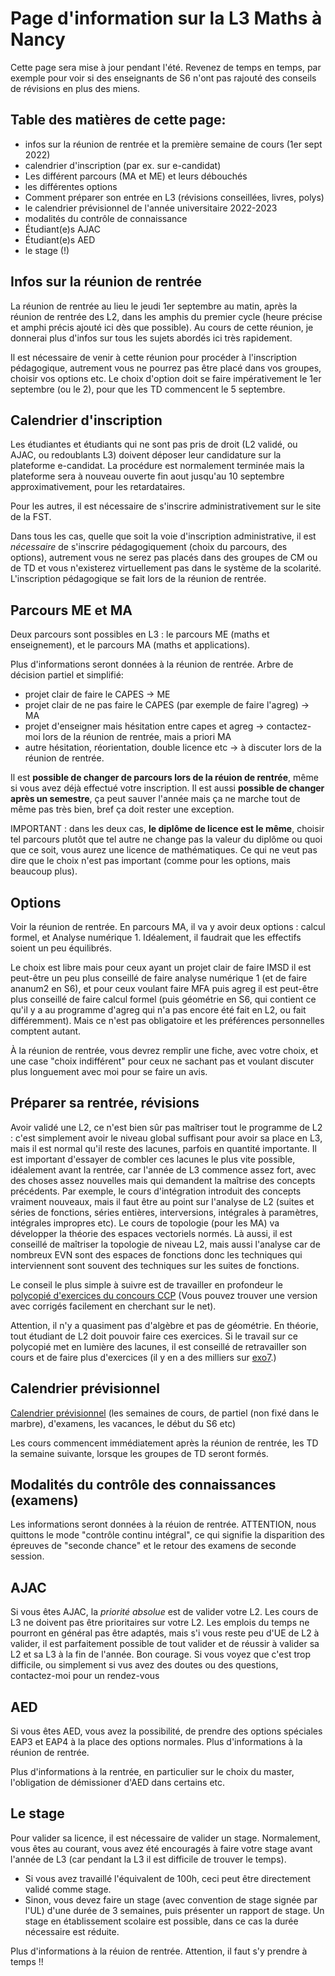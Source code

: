 Page d'information sur la L3 Maths à Nancy
==========================================

Cette page sera mise à jour pendant l'été. Revenez de temps en temps, par exemple pour voir si des enseignants de S6 n'ont pas rajouté des conseils de révisions en plus des miens.

Table des matières de cette page:
---------------------------------

- infos sur la réunion de rentrée et la première semaine de cours (1er sept 2022)
- calendrier d'inscription (par ex. sur e-candidat)
- Les différent parcours (MA et ME) et leurs débouchés
- les différentes options
- Comment préparer son entrée en L3 (révisions conseillées, livres, polys)
- le calendrier prévisionnel de l'année universitaire 2022-2023
- modalités du contrôle de connaissance
- Étudiant(e)s AJAC
- Étudiant(e)s AED
- le stage (!)



Infos sur la réunion de rentrée
--------------------------------

La réunion de rentrée au lieu le jeudi 1er septembre au matin, après la réunion de rentrée des L2, dans les amphis du premier cycle (heure précise et amphi précis ajouté ici dès que possible).
Au cours de cette réunion, je donnerai plus d'infos sur tous les sujets abordés ici très rapidement.

Il est nécessaire de venir à cette réunion pour procéder à l'inscription pédagogique, autrement vous ne pourrez pas être placé dans vos groupes, choisir vos options etc. Le choix d'option doit se faire impérativement le 1er septembre (ou le 2), pour que les TD commencent le 5 septembre.

Calendrier d'inscription
------------------------

Les étudiantes et étudiants qui ne sont pas pris de droit (L2 validé, ou AJAC, ou redoublants L3) doivent déposer leur candidature sur la plateforme e-candidat. La procédure est normalement terminée mais la plateforme sera à nouveau ouverte fin aout jusqu'au 10 septembre approximativement, pour les retardataires.

Pour les autres, il est nécessaire de s'inscrire administrativement sur le site de la FST.

Dans tous les cas, quelle que soit la voie d'inscription administrative, il est *nécessaire* de s'inscrire pédagogiquement (choix du parcours, des options), autrement vous ne serez pas placés dans des groupes de CM ou de TD et vous n'existerez virtuellement pas dans le système de la scolarité. L'inscription pédagogique se fait lors de la réunion de rentrée.


Parcours ME et MA
-----------------

Deux parcours sont possibles en L3 : le parcours ME (maths et enseignement), et le parcours MA (maths et applications).

Plus d'informations seront données à la réunion de rentrée. Arbre de décision partiel et simplifié:
- projet clair de faire le CAPES -> ME
- projet clair de ne pas faire le CAPES (par exemple de faire l'agreg) -> MA 
- projet d'enseigner mais hésitation entre capes et agreg -> contactez-moi lors de la réunion de rentrée, mais a priori MA
- autre hésitation, réorientation, double licence etc -> à discuter lors de la réunion de rentrée.

Il est **possible de changer de parcours lors de la réuion de rentrée**, même si vous avez déjà effectué votre inscription.
Il est aussi **possible de changer après un semestre**, ça peut sauver l'année mais ça ne marche tout de même pas très bien, bref ça doit rester une exception.

IMPORTANT : dans les deux cas, **le diplôme de licence est le même**, choisir tel parcours plutôt que tel autre ne change pas la valeur du diplôme ou quoi que ce soit, vous aurez une licence de mathématiques. Ce qui ne veut pas dire que le choix n'est pas important (comme pour les options, mais beaucoup plus).

Options
-------

Voir la réunion de rentrée. En parcours MA, il va y avoir deux options : calcul formel, et Analyse numérique 1. Idéalement, il faudrait que les effectifs soient un peu équilibrés. 

Le choix est libre mais pour ceux ayant un projet clair de faire IMSD il est peut-être un peu plus conseillé de faire analyse numérique 1 (et de faire ananum2 en S6), et pour ceux voulant faire MFA puis agreg il est peut-être plus conseillé de faire calcul formel (puis géométrie en S6, qui contient ce qu'il y a au programme d'agreg qui n'a pas encore été fait en L2, ou fait différemment). Mais ce n'est pas obligatoire et les préférences personnelles comptent autant.

À la réunion de rentrée, vous devrez remplir une fiche, avec votre choix, et une case "choix indifférent" pour ceux ne sachant pas et voulant discuter plus longuement avec moi pour se faire un avis.



Préparer sa rentrée, révisions
------------------------------

Avoir validé une L2, ce n'est bien sûr pas maîtriser tout le programme de L2 : c'est simplement avoir le niveau global suffisant pour avoir sa place en L3, mais il est normal qu'il reste des lacunes, parfois en quantité importante.
Il est important d'essayer de combler ces lacunes le plus vite possible, idéalement avant la rentrée, car l'année de L3 commence assez fort, avec des choses assez nouvelles mais qui demandent la maîtrise des concepts précédents. Par exemple, le cours d'intégration introduit des concepts vraiment nouveaux, mais il faut être au point sur l'analyse de L2 (suites et séries de fonctions, séries entières, interversions, intégrales à paramètres, intégrales impropres etc). Le cours de topologie (pour les MA) va développer la théorie des espaces vectoriels normés. Là aussi, il est conseillé de maîtriser la topologie de niveau L2, mais aussi l'analyse car de nombreux EVN sont des espaces de fonctions donc les techniques qui interviennent sont souvent des techniques sur les suites de fonctions.

Le conseil le plus simple à suivre est de travailler en profondeur le [polycopié d'exercices du concours CCP](https://www.concours-commun-inp.fr/_attachment/nouvel-accordeon-2/banque%20finale%20sans%20corr%2022-V2.pdf?download=true) (Vous pouvez trouver une version avec corrigés facilement en cherchant sur le net).

Attention, il n'y a quasiment pas d'algèbre et pas de géométrie. En théorie, tout étudiant de L2 doit pouvoir faire ces exercices. Si le travail sur ce polycopié met en lumière des lacunes, il est conseillé de retravailler son cours et de faire plus d'exercices (il y en a des milliers sur [exo7](http://exo7.emath.fr/search.php).)



Calendrier prévisionnel
-----------------------

[Calendrier prévisionnel](cal-2022-2023v0.png) (les semaines de cours, de partiel (non fixé dans le marbre), d'examens, les vacances, le début du S6 etc)

Les cours commencent immédiatement après la réunion de rentrée, les TD la semaine suivante, lorsque les groupes de TD seront formés.


Modalités du contrôle des connaissances (examens)
---------------------------------------

Les informations seront données à la réuion de rentrée.
ATTENTION, nous quittons le mode "contrôle continu intégral", ce qui signifie la disparition des épreuves de "seconde chance" et le retour des examens de seconde session. 

AJAC
----

Si vous êtes AJAC, la *priorité absolue* est de valider votre L2. Les cours de L3 ne doivent pas être prioritaires sur votre L2. Les emplois du temps ne pourront en général pas être adaptés, mais s'i vous reste peu d'UE de L2 à valider, il est parfaitement possible de tout valider et de réussir à valider sa L2 et sa L3 à la fin de l'année. Bon courage.
Si vous voyez que c'est trop difficile, ou simplement si vus avez des doutes ou des questions, contactez-moi pour un rendez-vous

AED
---

Si vous êtes AED, vous avez la possibilité, de prendre des options spéciales EAP3 et EAP4 à la place des options normales. Plus d'informations à la réunion de rentrée.

Plus d'informations à la rentrée, en particulier sur le choix du master, l'obligation de démissioner d'AED dans certains etc.


Le stage
--------

Pour valider sa licence, il est nécessaire de valider un stage. Normalement, vous êtes au courant, vous avez été encouragés à faire votre stage avant l'année de L3 (car pendant la L3 il est difficile de trouver le temps).
- Si vous avez travaillé l'équivalent de 100h, ceci peut être directement validé comme stage.
- Sinon, vous devez faire un stage (avec convention de stage signée par l'UL) d'une durée de 3 semaines, puis présenter un rapport de stage. Un stage en établissement scolaire est possible, dans ce cas la durée nécessaire est réduite.

Plus d'informations à la réuion de rentrée. Attention, il faut s'y prendre à temps !!




